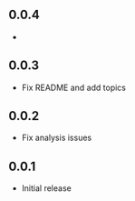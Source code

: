 ## 0.0.4

* 

## 0.0.3

* Fix README and add topics

## 0.0.2

* Fix analysis issues

## 0.0.1

* Initial release